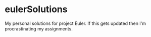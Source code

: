 # eulerSolutions
My personal solutions for project Euler. If this gets updated then I'm procrastinating my assignments.
